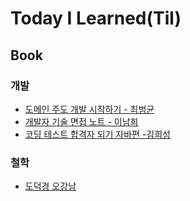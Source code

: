 # Today I Learned(Til)

## Book 
### 개발
* [도메인 주도 개발 시작하기 - 최범균](https://github.com/lenagend/TIL/blob/main/book/%EB%8F%84%EB%A9%94%EC%9D%B8%20%EC%A3%BC%EB%8F%84%20%EA%B0%9C%EB%B0%9C%20%EC%8B%9C%EC%9E%91%ED%95%98%EA%B8%B0%20-%20%EC%B5%9C%EB%B2%94%EA%B7%A0.md)
* [개발자 기술 면접 노트 - 이남희](https://github.com/lenagend/TIL/blob/main/book/%EA%B0%9C%EB%B0%9C%EC%9E%90%20%EA%B8%B0%EC%88%A0%EB%A9%B4%EC%A0%91%20%EB%85%B8%ED%8A%B8%20-%20%EC%9D%B4%EB%82%A8%ED%9D%AC%20.md)
* [코딩 테스트 합격자 되기 자바편 -김희성](https://github.com/lenagend/TIL/blob/main/book/%EC%BD%94%EB%94%A9%20%ED%85%8C%EC%8A%A4%ED%8A%B8%20%ED%95%A9%EA%B2%A9%EC%9E%90%20%EB%90%98%EA%B8%B0%20%EC%9E%90%EB%B0%94%ED%8E%B8%20-%EA%B9%80%ED%9D%AC%EC%84%B1.md)
### 철학
* [도덕경 오강남](https://github.com/lenagend/TIL/blob/main/book/%EB%8F%84%EB%8D%95%EA%B2%BD%20-%20%EC%98%A4%EA%B0%95%EB%82%A8.md)



